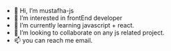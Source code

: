- 👋 Hi, I’m mustafha-js
- 👀 I’m interested in frontEnd developer
- 🌱 I’m currently learning javascript + react.
- 💞️ I’m looking to collaborate on any js related project.
- 📫  you can reach me email.

<!---
mustafha-js/mustafha-js is a ✨ special ✨ repository because its `README.md` (this file) appears on your GitHub profile.
You can click the Preview link to take a look at your changes.
--->
